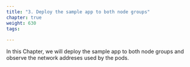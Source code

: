 ```yaml
---
title: "3. Deploy the sample app to both node groups"
chapter: true
weight: 630
tags:
 
---
```



In this Chapter, we will deploy the sample app to both node groups and observe the network addreses used by the pods.

